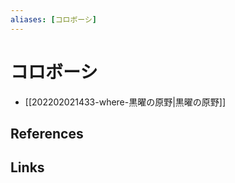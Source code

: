 ```yaml
---
aliases: [コロボーシ]
---
```

# コロボーシ

- [[202202021433-where-黒曜の原野|黒曜の原野]]

## References



## Links


